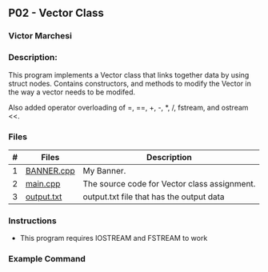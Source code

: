 ## P02 - Vector Class
### Victor Marchesi
### Description:

This program implements a Vector class that links together data by using struct nodes.
Contains constructors, and methods to modify the Vector in the way a vector needs to be modifed.

Also added operator overloading of =, ==, +, -, *, /, fstream, and ostream <<.

### Files

|   #   | Files    | Description                      |
| :---: | -------- | -------------------------------- |
|   1   | [BANNER.cpp](./BANNER.cpp) | My Banner. |
|   2   | [main.cpp](./main.cpp)   | The source code for Vector class assignment. |
|   3   | [output.txt](./output.txt) | output.txt file that has the output data |


### Instructions

- This program requires IOSTREAM and FSTREAM to work

### Example Command

